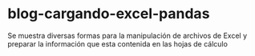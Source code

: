 # blog-cargando-excel-pandas
Se muestra diversas formas para la manipulación de archivos de Excel y preparar la información que esta contenida en las hojas de cálculo
